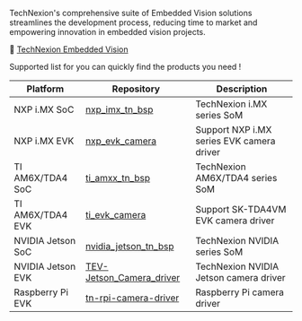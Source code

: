 TechNexion's comprehensive suite of Embedded Vision solutions streamlines the development process, reducing time to market and empowering innovation in embedded vision projects.<br/> 

:rocket: [TechNexion Embedded Vision](https://www.technexion.com/products/embedded-vision/)
<br/> 

Supported list for you can quickly find the products you need !

|<center>Platform</center> | <center>Repository</center> | <center>Description</center> |
|:---------|:-----------|:------------|
| NXP i.MX SoC | [nxp_imx_tn_bsp](https://github.com/TechNexion-Vision/nxp_imx_tn_bsp) | TechNexion i.MX series SoM |
| NXP i.MX EVK | [nxp_evk_camera](https://github.com/TechNexion-Vision/nxp_evk_camera) | Support NXP i.MX series EVK camera driver |
| TI AM6X/TDA4 SoC    | [ti_amxx_tn_bsp](https://github.com/TechNexion-Vision/ti_amxx_tn_bsp) | TechNexion AM6X/TDA4 series SoM |
| TI AM6X/TDA4 EVK    | [ti_evk_camera](https://github.com/TechNexion-Vision/ti_evk_camera) | Support SK-TDA4VM EVK camera driver |
| NVIDIA Jetson SoC   | [nvidia_jetson_tn_bsp](https://github.com/TechNexion-Vision/nvidia_jetson_tn_bsp) | TechNexion NVIDIA series SoM |
| NVIDIA Jetson EVK   | [TEV-Jetson_Camera_driver](https://github.com/TechNexion-Vision/TEV-Jetson_Camera_driver) | TechNexion NVIDIA Jetson camera driver |
| Raspberry Pi EVK    | [tn-rpi-camera-driver](https://github.com/TechNexion-Vision/tn-rpi-camera-driver) | Raspberry Pi camera driver |
